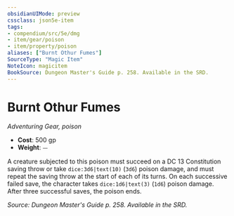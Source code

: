 ```yaml
---
obsidianUIMode: preview
cssclass: json5e-item
tags:
- compendium/src/5e/dmg
- item/gear/poison
- item/property/poison
aliases: ["Burnt Othur Fumes"]
SourceType: "Magic Item"
NoteIcon: magicitem
BookSource: Dungeon Master's Guide p. 258. Available in the SRD.
---
```

# Burnt Othur Fumes
*Adventuring Gear, poison*  

- **Cost**: 500 gp
- **Weight**: ⏤

A creature subjected to this poison must succeed on a DC 13 Constitution saving throw or take `dice:3d6|text(10)` (`3d6`) poison damage, and must repeat the saving throw at the start of each of its turns. On each successive failed save, the character takes `dice:1d6|text(3)` (`1d6`) poison damage. After three successful saves, the poison ends.

*Source: Dungeon Master's Guide p. 258. Available in the SRD.*
